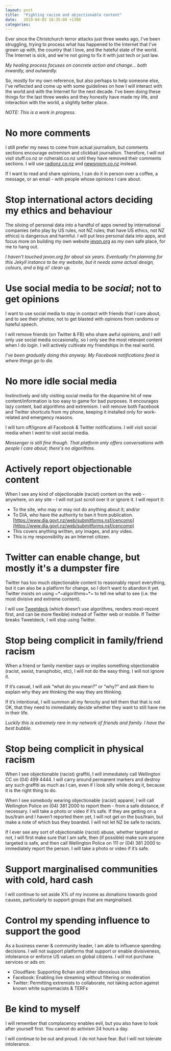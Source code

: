 ```yaml
---
layout: post
title:  "Fighting racism and objectionable content"
date:   2019-04-02 18:35:00 +1300
categories: 
---
```


Ever since the Christchurch terror attacks just three weeks ago, I've been struggling, trying to process what has happened 
to the Internet that I've grown up with, the country that I love, and the hateful state of the world. The Internet is sick,
and we're not going to fix it with just tech or just law.

_My healing process focuses on concrete action and change... both inwardly, and outwardly._

So, mostly for my own reference, but also perhaps to help someone else, I've reflected and come up with some
guidelines on how I will interact with the world and with the Internet for the next decade. I've been doing these things
for the last three weeks and they honestly have made my life, and interaction with the world, a slightly better place.

_*NOTE*: This is a work in progress._

# No more comments

I still prefer my news to come from actual journalism, but comments sections encourage extremism and 
clickbait journalism. Therefore, I will not visit stuff.co.nz or nzherald.co.nz 
until they have removed their comments sections. I will use [radionz.co.nz](https://radionz.co.nz) and 
[newsroom.co.nz](https://newsroom.co.nz) instead.

If I want to read and share opinions, I can do it in person over a coffee, a message, or an email - with people whose
opinions I care about.

# Stop international actors deciding my ethics and behaviour

The siloing of personal data into a handful of apps owned by international companies (who play by US rules, not NZ rules; 
that have US ethics, not NZ ethics) is dangerous and harmful. I will put less personal data into apps, and focus more on 
building my own website [jevon.org](https://jevon.org) as my own safe place, for me to hang out.

_I haven't touched jevon.org for about six years. Eventually I'm planning for this Jekyll instance
to be my website, but it needs some actual design, colours, and a big ol' clean up._

# Use social media to be _social_; not to get opinions

I want to use social media to stay in contact with friends that I care about, and to see their photos; not to get blasted 
with opinions from randoms or hateful speech. 

I will remove friends (on Twitter & FB) who share awful opinions, and I will only use social media occasionally, so I only 
see the most relevant content when I do login. I will actively cultivate my friendships in the real world.

_I've been gradually doing this anyway. My Facebook notifications feed is where things go to die._

# No more idle social media

Instinctively and idly visiting social media for the dopamine hit of new content/information is too easy to game for bad purposes.
It encourages lazy content, bad algorithms and extremism. 
I will remove both Facebook and Twitter shortcuts from my phone, keeping it installed only for work-related and emergency reasons.

I will turn off/ignore all Facebook & Twitter notifications. I will visit social media when I _want_ to visit social media.

_Messenger is still fine though. That platform only offers conversations with people I care about; there's no algorithms._

# Actively report objectionable content

When I see any kind of objectionable (racist) content on the web - anywhere, on any site - I will not just scroll over it or ignore it. 
I will report it:

- To the site, who may or may not do anything about it; and/or
- To DIA, who have the authority to ban it from publication. [https://www.dia.govt.nz/web/submitforms.nsf/cencomp](https://www.dia.govt.nz/web/submitforms.nsf/cencomp)
- This covers anything written, any images, and any video.
- This is my responsibility as an Internet citizen.

# Twitter can enable change, but mostly it's a dumpster fire

Twitter has too much objectionable content to reasonably report everything, but it can also be a platform for change, so I don’t want 
to abandon it yet. Twitter insists on using \~\*\~algorithms\~\*\~ to tell me what to see (i.e. the most divisive and extreme content). 

I will use [Tweetdeck](https://tweetdeck.twitter.com) (which doesn’t use algorithms, renders most-recent first, and can be more flexible) 
instead of Twitter web or mobile. If Twitter breaks Tweetdeck, I will stop using Twitter.

# Stop being complicit in family/friend racism

When a friend or family member says or implies something objectionable (racist, sexist, transphobic, etc), I will not do the easy thing. 
I will not ignore it. 

If it’s casual, I will ask “what do you mean?” or “why?” and ask them to explain why they are thinking the way they
are thinking. 

If it’s intentional, I will summon all my ferocity and tell them that that is not OK, that they need to immediately decide whether 
they want to still have me in their life.

_Luckily this is extremely rare in my network of friends and family. I have the *best* bubble._

# Stop being complicit in physical racism

When I see objectionable (racist) graffiti, I will immediately call Wellington CC on (04) 499 4444. I will carry around
permanent markers and destroy any such graffiti as much as I can, even if I look silly while doing it, because it is the right 
thing to do.

When I see somebody wearing objectionable (racist) apparel, I will call Wellington Police on (04) 381 2000 to report them - from 
a safe distance, if necessary. I will take a photo or video if it’s safe. If they are getting on a bus/train and I haven’t reported
them yet, I will not get on the bus/train, but make a note of which bus they boarded. I will not let NZ be safe to racists.

If I ever see any sort of objectionable (racist) abuse, whether targeted or not, I will first make sure that I am safe, then 
(if possible) make sure anyone targeted is safe, and then call Wellington Police on 111 or (04) 381 2000 to immediately report 
the person. I will take a photo or video if it’s safe.

# Support marginalised communities with cold, hard cash

I will continue to set aside X% of my income as donations towards good causes, particularly to support groups that are marginalised.

# Control my spending influence to support the good

As a business owner & community leader, I am able to influence spending decisions. I will  not support platforms that support or 
enable divisiveness, intolerance or enforce US values on global citizens. I will not purchase services or ads on:

- Cloudflare: Supporting 8chan and other obnoxious sites
- Facebook: Enabling live streaming without filtering or moderation
- Twitter: Permitting extremists to collaborate, not taking action against known white supremacists & TERFs

# Be kind to myself

I will remember that complacency enables evil, but you also have to look after yourself first. You cannot do activism 24 hours a day.

I will continue to be out and proud. I do not have fear. But I will not tolerate intolerance.
